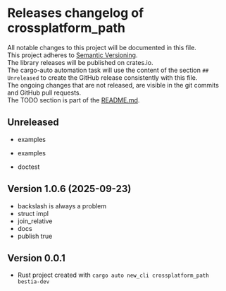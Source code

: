 # Releases changelog of crossplatform_path

All notable changes to this project will be documented in this file.  
This project adheres to [Semantic Versioning](https://semver.org/spec/v2.0.0.html).  
The library releases will be published on crates.io.  
The cargo-auto automation task will use the content of the section `## Unreleased` to create
the GitHub release consistently with this file.  
The ongoing changes that are not released, are visible in the git commits and GitHub pull requests.  
The TODO section is part of the [README.md](https://github.com/bestia-dev/crossplatform_path).  

## Unreleased

- examples

- examples

- doctest

## Version 1.0.6 (2025-09-23)

- backslash is always a problem
- struct impl
- join_relative
- docs
- publish true

## Version 0.0.1

- Rust project created with `cargo auto new_cli crossplatform_path bestia-dev`
